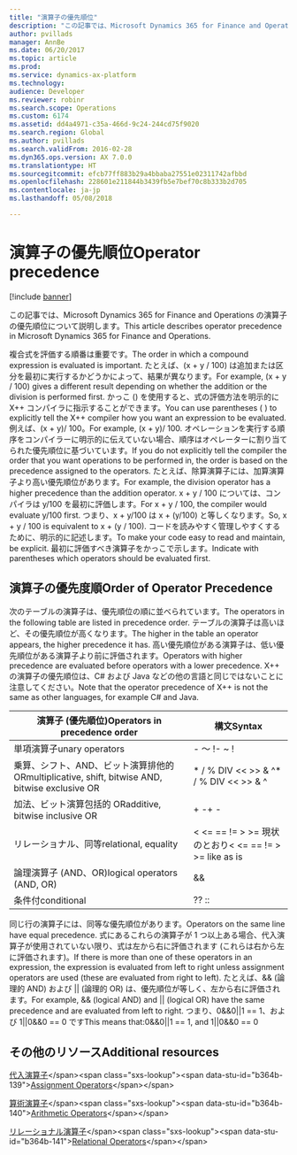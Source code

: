 ```yaml
---
title: "演算子の優先順位"
description: "この記事では、Microsoft Dynamics 365 for Finance and Operations の演算子の優先順位について説明します。"
author: pvillads
manager: AnnBe
ms.date: 06/20/2017
ms.topic: article
ms.prod: 
ms.service: dynamics-ax-platform
ms.technology: 
audience: Developer
ms.reviewer: robinr
ms.search.scope: Operations
ms.custom: 6174
ms.assetid: dd4a4971-c35a-466d-9c24-244cd75f9020
ms.search.region: Global
ms.author: pvillads
ms.search.validFrom: 2016-02-28
ms.dyn365.ops.version: AX 7.0.0
ms.translationtype: HT
ms.sourcegitcommit: efcb77ff883b29a4bbaba27551e02311742afbbd
ms.openlocfilehash: 228601e211844b3439fb5e7bef70c8b333b2d705
ms.contentlocale: ja-jp
ms.lasthandoff: 05/08/2018

---
```


# <a name="operator-precedence"></a><span data-ttu-id="b364b-103">演算子の優先順位</span><span class="sxs-lookup"><span data-stu-id="b364b-103">Operator precedence</span></span>

[!include [banner](../includes/banner.md)]

<span data-ttu-id="b364b-104">この記事では、Microsoft Dynamics 365 for Finance and Operations の演算子の優先順位について説明します。</span><span class="sxs-lookup"><span data-stu-id="b364b-104">This article describes operator precedence in Microsoft Dynamics 365 for Finance and Operations.</span></span>

<span data-ttu-id="b364b-105">複合式を評価する順番は重要です。</span><span class="sxs-lookup"><span data-stu-id="b364b-105">The order in which a compound expression is evaluated is important.</span></span> <span data-ttu-id="b364b-106">たとえば、(x + y / 100) は追加または区分を最初に実行するかどうかによって、結果が異なります。</span><span class="sxs-lookup"><span data-stu-id="b364b-106">For example, (x + y / 100) gives a different result depending on whether the addition or the division is performed first.</span></span> <span data-ttu-id="b364b-107">かっこ () を使用すると、式の評価方法を明示的に X++ コンパイラに指示することができます。</span><span class="sxs-lookup"><span data-stu-id="b364b-107">You can use parentheses ( ) to explicitly tell the X++ compiler how you want an expression to be evaluated.</span></span> <span data-ttu-id="b364b-108">例えば、(x + y)/ 100。</span><span class="sxs-lookup"><span data-stu-id="b364b-108">For example, (x + y)/ 100.</span></span> <span data-ttu-id="b364b-109">オペレーションを実行する順序をコンパイラーに明示的に伝えていない場合、順序はオペレーターに割り当てられた優先順位に基づいています。</span><span class="sxs-lookup"><span data-stu-id="b364b-109">If you do not explicitly tell the compiler the order that you want operations to be performed in, the order is based on the precedence assigned to the operators.</span></span> <span data-ttu-id="b364b-110">たとえば、除算演算子には、加算演算子より高い優先順位があります。</span><span class="sxs-lookup"><span data-stu-id="b364b-110">For example, the division operator has a higher precedence than the addition operator.</span></span> <span data-ttu-id="b364b-111">x + y / 100 については、コンパイラは y/100 を最初に評価します。</span><span class="sxs-lookup"><span data-stu-id="b364b-111">For x + y / 100, the compiler would evaluate y/100 first.</span></span> <span data-ttu-id="b364b-112">つまり、x + y/100 は x + (y/100) と等しくなります。</span><span class="sxs-lookup"><span data-stu-id="b364b-112">So, x + y / 100 is equivalent to x + (y / 100).</span></span> <span data-ttu-id="b364b-113">コードを読みやすく管理しやすくするために、明示的に記述します。</span><span class="sxs-lookup"><span data-stu-id="b364b-113">To make your code easy to read and maintain, be explicit.</span></span> <span data-ttu-id="b364b-114">最初に評価すべき演算子をかっこで示します。</span><span class="sxs-lookup"><span data-stu-id="b364b-114">Indicate with parentheses which operators should be evaluated first.</span></span>

## <a name="order-of-operator-precedence"></a><span data-ttu-id="b364b-115">演算子の優先度順</span><span class="sxs-lookup"><span data-stu-id="b364b-115">Order of Operator Precedence</span></span>
<span data-ttu-id="b364b-116">次のテーブルの演算子は、優先順位の順に並べられています。</span><span class="sxs-lookup"><span data-stu-id="b364b-116">The operators in the following table are listed in precedence order.</span></span> <span data-ttu-id="b364b-117">テーブルの演算子は高いほど、その優先順位が高くなります。</span><span class="sxs-lookup"><span data-stu-id="b364b-117">The higher in the table an operator appears, the higher precedence it has.</span></span> <span data-ttu-id="b364b-118">高い優先順位がある演算子は、低い優先順位がある演算子より前に評価されます。</span><span class="sxs-lookup"><span data-stu-id="b364b-118">Operators with higher precedence are evaluated before operators with a lower precedence.</span></span> <span data-ttu-id="b364b-119">X++ の演算子の優先順位は、C\# および Java などの他の言語と同じではないことに注意してください。</span><span class="sxs-lookup"><span data-stu-id="b364b-119">Note that the operator precedence of X++ is not the same as other languages, for example C\# and Java.</span></span>


|              <span data-ttu-id="b364b-120">演算子 (優先順位)</span><span class="sxs-lookup"><span data-stu-id="b364b-120">Operators in precedence order</span></span>               |                 <span data-ttu-id="b364b-121">構文</span><span class="sxs-lookup"><span data-stu-id="b364b-121">Syntax</span></span>                 |
|----------------------------------------------------------|----------------------------------------|
|                     <span data-ttu-id="b364b-122">単項演算子</span><span class="sxs-lookup"><span data-stu-id="b364b-122">unary operators</span></span>                      |                 <span data-ttu-id="b364b-123">- ～ !</span><span class="sxs-lookup"><span data-stu-id="b364b-123">- ~ !</span></span>                  |
| <span data-ttu-id="b364b-124">乗算、シフト、AND、ビット演算排他的 OR</span><span class="sxs-lookup"><span data-stu-id="b364b-124">multiplicative, shift, bitwise AND, bitwise exclusive OR</span></span> |    <span data-ttu-id="b364b-125">\* / % DIV &lt;&lt; &gt;&gt; & ^</span><span class="sxs-lookup"><span data-stu-id="b364b-125">\* / % DIV &lt;&lt; &gt;&gt; & ^</span></span>    |
|              <span data-ttu-id="b364b-126">加法、ビット演算包括的 OR</span><span class="sxs-lookup"><span data-stu-id="b364b-126">additive, bitwise inclusive OR</span></span>              |                  <span data-ttu-id="b364b-127">+ -</span><span class="sxs-lookup"><span data-stu-id="b364b-127">+ -</span></span>                   |
|                   <span data-ttu-id="b364b-128">リレーショナル、同等</span><span class="sxs-lookup"><span data-stu-id="b364b-128">relational, equality</span></span>                   | <span data-ttu-id="b364b-129">&lt; &lt;= == != &gt; &gt;= 現状のとおり</span><span class="sxs-lookup"><span data-stu-id="b364b-129">&lt; &lt;= == != &gt; &gt;= like as is</span></span> |
|               <span data-ttu-id="b364b-130">論理演算子 (AND、OR)</span><span class="sxs-lookup"><span data-stu-id="b364b-130">logical operators (AND, OR)</span></span>                |                   &&                   |
|                       <span data-ttu-id="b364b-131">条件付</span><span class="sxs-lookup"><span data-stu-id="b364b-131">conditional</span></span>                        |                  <span data-ttu-id="b364b-132">?</span><span class="sxs-lookup"><span data-stu-id="b364b-132">?</span></span> <span data-ttu-id="b364b-133">:</span><span class="sxs-lookup"><span data-stu-id="b364b-133">:</span></span>                   |

<span data-ttu-id="b364b-134">同じ行の演算子には、同等な優先順位があります。</span><span class="sxs-lookup"><span data-stu-id="b364b-134">Operators on the same line have equal precedence.</span></span> <span data-ttu-id="b364b-135">式にあるこれらの演算子が 1 つ以上ある場合、代入演算子が使用されていない限り、式は左から右に評価されます (これらは右から左に評価されます)。</span><span class="sxs-lookup"><span data-stu-id="b364b-135">If there is more than one of these operators in an expression, the expression is evaluated from left to right unless assignment operators are used (these are evaluated from right to left).</span></span> <span data-ttu-id="b364b-136">たとえば、&& (論理的 AND) および || (論理的 OR) は、優先順位が等しく、左から右に評価されます。</span><span class="sxs-lookup"><span data-stu-id="b364b-136">For example, && (logical AND) and || (logical OR) have the same precedence and are evaluated from left to right.</span></span> <span data-ttu-id="b364b-137">つまり、0&&0||1 == 1、および 1||0&&0 == 0 です</span><span class="sxs-lookup"><span data-stu-id="b364b-137">This means that:0&&0||1 == 1, and 1||0&&0 == 0</span></span>

## <a name="additional-resources"></a><span data-ttu-id="b364b-138">その他のリソース</span><span class="sxs-lookup"><span data-stu-id="b364b-138">Additional resources</span></span>
<span data-ttu-id="b364b-139">[代入演算子](http://msdn.microsoft.com/library/d4e86b9c-be82-4f19-ad86-7722344a05f3(AX.60).aspx)</span><span class="sxs-lookup"><span data-stu-id="b364b-139">[Assignment Operators](http://msdn.microsoft.com/library/d4e86b9c-be82-4f19-ad86-7722344a05f3(AX.60).aspx)</span></span>

<span data-ttu-id="b364b-140">[算術演算子](http://msdn.microsoft.com/library/cffbc613-3875-4520-9dea-046dc99aab99(AX.60).aspx)</span><span class="sxs-lookup"><span data-stu-id="b364b-140">[Arithmetic Operators](http://msdn.microsoft.com/library/cffbc613-3875-4520-9dea-046dc99aab99(AX.60).aspx)</span></span>

<span data-ttu-id="b364b-141">[リレーショナル演算子](http://msdn.microsoft.com/library/702af366-4d46-445e-bd4b-722c9845199f(AX.60).aspx)</span><span class="sxs-lookup"><span data-stu-id="b364b-141">[Relational Operators](http://msdn.microsoft.com/library/702af366-4d46-445e-bd4b-722c9845199f(AX.60).aspx)</span></span>






